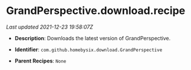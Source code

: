 # GrandPerspective.download.recipe

_Last updated 2021-12-23 19:58:07Z_

- **Description**: Downloads the latest version of GrandPerspective.

- **Identifier**: `com.github.homebysix.download.GrandPerspective`

- **Parent Recipes**: `None`
